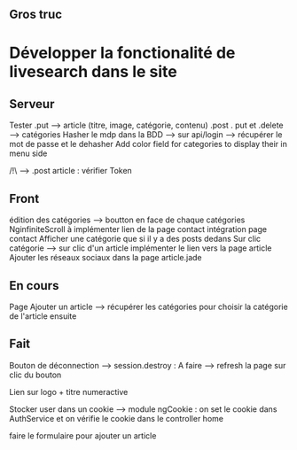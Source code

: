 ## Gros truc

# Développer la fonctionalité de livesearch dans le site


## Serveur

Tester .put --> article (titre, image, catégorie, contenu)
.post . put et .delete --> catégories 
Hasher le mdp dans la BDD --> sur api/login --> récupérer le mot de passe et le dehasher
Add color field for categories to display their in menu side

/!\ --> .post article : vérifier Token

## Front

édition des catégories --> boutton en face de chaque catégories 
NginfiniteScroll à implémenter
lien de la page contact
intégration page contact
Afficher une catégorie que si il y a des posts dedans
Sur clic catégorie --> sur clic d'un article implémenter le lien vers la page article
Ajouter les réseaux sociaux dans la page article.jade


## En cours

Page Ajouter un article --> récupérer les catégories pour choisir la catégorie de l'article ensuite


## Fait

Bouton de déconnection --> session.destroy : A faire --> refresh la page sur clic du bouton

Lien sur logo + titre numeractive

Stocker user dans un cookie
	--> module ngCookie : on set le cookie dans AuthService et on vérifie le cookie dans le controller home

faire le formulaire pour ajouter un article